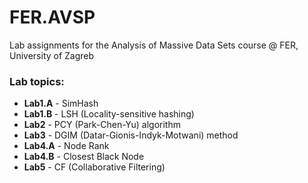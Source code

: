 # FER.AVSP
Lab assignments for the Analysis of Massive Data Sets course @ FER, University of Zagreb

### Lab topics:
- **Lab1.A** - SimHash
- **Lab1.B** - LSH (Locality-sensitive hashing)
- **Lab2** - PCY (Park-Chen-Yu) algorithm
- **Lab3** - DGIM (Datar-Gionis-Indyk-Motwani) method
- **Lab4.A** - Node Rank
- **Lab4.B** - Closest Black Node
- **Lab5** - CF (Collaborative Filtering)

